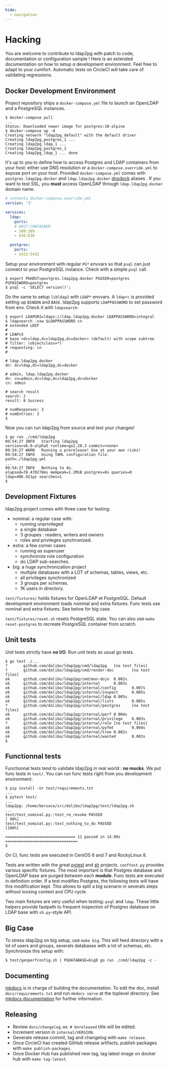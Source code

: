 ```yaml
---
hide:
  - navigation
---
```


<h1>Hacking</h1>

You are welcome to contribute to ldap2pg with patch to code, documentation or
configuration sample ! Here is an extended documentation on how to setup *a*
development environment. Feel free to adapt to your cumfort. Automatic tests on
CircleCI will take care of validating regressions.


## Docker Development Environment

Project repository ships a `docker-compose.yml` file to launch an OpenLDAP and
a PostgreSQL instances.

``` console
$ docker-compose pull
...
Status: Downloaded newer image for postgres:10-alpine
$ docker-compose up -d
Creating network "ldap2pg_default" with the default driver
Creating ldap2pg_postgres_1 ...
Creating ldap2pg_ldap_1 ...
Creating ldap2pg_postgres_1
Creating ldap2pg_ldap_1 ... done
```

It's up to you to define how to access Postgres and LDAP containers from your
host: either use DNS resolution or a `docker-compose.override.yml` to expose
port on your host. Provided `docker-compose.yml` comes with
`postgres.ldap2pg.docker` and `ldap.ldap2pg.docker`
[dnsdock](https://github.com/aacebedo/dnsdock) aliases . If you want to test
SSL, you **must** access OpenLDAP through `ldap.ldap2pg.docker` domain name.

``` yaml
# contents docker-compose.override.yml
version: '3'

services:
  ldap:
    ports:
    # HOST:CONTAINER
    - 389:389
    - 636:636

  postgres:
    ports:
    - 5432:5432
```

Setup your environment with regular `PG*` envvars so that `psql` can just
connect to your PostgreSQL instance. Check with a simple `psql` call.

``` console
$ export PGHOST=postgres.ldap2pg.docker PGUSER=postgres PGPASSWORD=postgres
$ psql -c 'SELECT version()';
```

Do the same to setup `libldap2` with `LDAP*` envvars. A `ldaprc` is provided
setting up `BINDDN` and `BASE`. ldap2pg supports `LDAPPASSWORD` to set
password from env. Check it with `ldapsearch`:

``` console
$ export LDAPURI=ldaps://ldap.ldap2pg.docker LDAPPASSWORD=integral
$ ldapsearch -vxw $LDAPPASSWORD cn
# extended LDIF
#
# LDAPv3
# base <dc=ldap,dc=ldap2pg,dc=docker> (default) with scope subtree
# filter: (objectclass=*)
# requesting: cn
#

# ldap.ldap2pg.docker
dn: dc=ldap,dc=ldap2pg,dc=docker

# admin, ldap.ldap2pg.docker
dn: cn=admin,dc=ldap,dc=ldap2pg,dc=docker
cn: admin

# search result
search: 2
result: 0 Success

# numResponses: 3
# numEntries: 2
$
```

Now you can run ldap2pg from source and test your changes!

``` console
$ go run ./cmd/ldap2pg
09:54:27 INFO   Starting ldap2pg                                 version=v6.0-alpha5 runtime=go1.20.3 commit=<none>
09:54:27 WARN   Running a prerelease! Use at your own risks!
09:54:27 INFO   Using YAML configuration file.                   path=./ldap2pg.yml
...
09:54:27 INFO   Nothing to do.                                   elapsed=78.470278ms mempeak=1.2MiB postgres=0s queries=0 ldap=486.921µs searches=1
$
```

## Development Fixtures

ldap2pg project comes with three case for testing:

  - nominal: a regular case with:
    - running unprivileged
    - a single database
    - 3 groupes : readers, writers and owners
    - roles and privileges synchronized.
  - extra: a few corner cases
    - running as superuser
    - synchronize role configuration
    - do LDAP sub-searches.
  - big: a huge synchronization project
    - multiple databases with a LOT of schemas, tables, views, etc.
    - all privileges synchronized
    - 3 groups per schemas.
    - 1K users in directory.

`test/fixtures/` holds fixtures for OpenLDAP et PostgreSQL.
Default development environment loads nominal and extra fixtures.
Func tests use nominal and extra fixtures.
See below for big case.

`test/fixtures/reset.sh` resets PostgreSQL state.
You can also use `make reset-postgres` to recreate PostgreSQL container from scratch.


## Unit tests

Unit tests strictly have **no I/O**.
Run unit tests as usual go tests.

``` console
$ go test ./...
?       github.com/dalibo/ldap2pg/cmd/ldap2pg   [no test files]
?       github.com/dalibo/ldap2pg/cmd/render-doc        [no test files]
ok      github.com/dalibo/ldap2pg/cmd/mon-dojo  0.002s
ok      github.com/dalibo/ldap2pg/internal      0.003s
ok      github.com/dalibo/ldap2pg/internal/config       0.007s
ok      github.com/dalibo/ldap2pg/internal/inspect      0.005s
ok      github.com/dalibo/ldap2pg/internal/ldap 0.005s
ok      github.com/dalibo/ldap2pg/internal/lists        0.005s
?       github.com/dalibo/ldap2pg/internal/postgres     [no test files]
ok      github.com/dalibo/ldap2pg/internal/perf 0.004s
ok      github.com/dalibo/ldap2pg/internal/privilege    0.003s
?       github.com/dalibo/ldap2pg/internal/role [no test files]
ok      github.com/dalibo/ldap2pg/internal/pyfmt        0.004s
ok      github.com/dalibo/ldap2pg/internal/tree 0.002s
ok      github.com/dalibo/ldap2pg/internal/wanted       0.003s
$
```


## Functionnal tests

Functionnal tests tend to validate ldap2pg in real world : **no mocks**.
We put func tests in `test/`.
You can run func tests right from you development environment:


``` console
$ pip install -Ur test/requirements.txt
...
$ pytest test/
...
ldap2pg: /home/bersace/src/dalibo/ldap2pg/test/ldap2pg.sh
...
test/test_nominal.py::test_re_revoke PASSED                                  [ 90%]
test/test_nominal.py::test_nothing_to_do PASSED                              [100%]

=============================== 11 passed in 14.90s ================================
$
```

On CI, func tests are executed in CentOS 6 and 7 and RockyLinux 8.

Tests are written with the great [pytest](https://doc.pytest.org) and
[sh](https://amoffat.github.io/sh/) projects. `conftest.py` provides various
specific fixtures. The most important is that Postgres database and OpenLDAP
base are purged between each **module**. Func tests are executed in definition
order. If a test modifies Postgres, the following tests will have this
modification kept. This allows to split a big scenario in severals steps without
loosing context and CPU cycle.

Two main fixtures are very useful when testing: `psql` and `ldap`. These little
helpers provide fastpath to frequent inspection of Postgres database on LDAP
base with `sh.py`-style API.


## Big Case

To stress ldap2pg on big setup, use `make big`.
This will feed directory with a lot of users and groups, severals databases with a lot of schemas, etc.
Synchronize this setup with:

``` console
$ test/genperfconfig.sh | PGDATABASE=big0 go run ./cmd/ldap2pg -c -
```


## Documenting

[mkdocs](http://www.mkdocs.org) is in charge of building the documentation. To
edit the doc, install `docs/requirements.txt` and run `mkdocs serve` at the
toplevel directory. See [mkdocs
documentation](http://www.mkdocs.org/user-guide/writing-your-docs/) for further
information.


## Releasing

- Review `docs/changelog.md`. `# Unreleased` title will be edited.
- Increment version in `internal/VERSION`.
- Generate release commit, tag and changelog with `make release`.
- Once CircleCI has created GitHub release artifacts, publish packages with `make publish-packages`.
- Once Docker Hub has published new tag, tag latest image on docker hub with `make tag-latest`.
